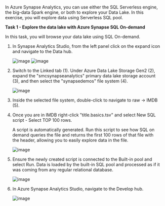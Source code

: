 In Azure Synapse Analytics, you can use either the SQL Serverless engine, the big-data Spark engine, or both to explore your Data Lake. In this exercise, you will explore data using Serverless SQL pool.

**Task 1 - Explore the data lake with Azure Synapse SQL On-demand**

In this task, you will browse your data lake using SQL On-demand.

1. In Synapse Analytics Studio, from the left panel click on the expand icon and navigate to the Data hub.

   ![image](https://user-images.githubusercontent.com/41644397/221718459-82159944-c56e-49e8-b47a-a10b03bfe5d2.png)
   ![image](https://user-images.githubusercontent.com/41644397/221718536-b3773aa6-b5d9-41e8-b67f-1ac94af57301.png)

2. Switch to the Linked tab (1). Under Azure Data Lake Storage Gen2 (2), expand the "smcsynapseanalytics" primary data lake storage account (3), and then select the "synapsedemos" file system (4).

   ![image](https://user-images.githubusercontent.com/41644397/221719002-19474cc3-1933-4aa0-a874-a94f25ce4d57.png)

3. Inside the selected file system, double-click to navigate to raw -> IMDB (5).

4. Once you are in IMDB right-click "title.basics.tsv" and select New SQL script - Select TOP 100 rows.

   A script is automatically generated. Run this script to see how SQL on demand queries the file and returns the first 100 rows of that file with the header, allowing you to easily explore data in the file.

   ![image](https://user-images.githubusercontent.com/41644397/221721140-f6a26902-936c-462c-bed0-ae42b2deb67f.png)

5. Ensure the newly created script is connected to the Built-in pool and select Run. Data is loaded by the built-in SQL pool and processed as if it was coming from any regular relational database.

   ![image](https://user-images.githubusercontent.com/41644397/221721861-f390f1ed-d5ef-4977-881e-bda82fa058ed.png)

6. In Azure Synapse Analytics Studio, navigate to the Develop hub.
 
   ![image](https://user-images.githubusercontent.com/41644397/225426403-41d0b1db-2e0c-4cc9-852a-b83a4b6354ae.png)
